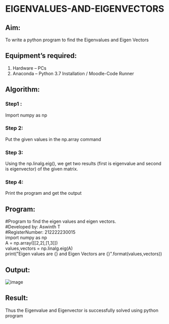 # EIGENVALUES-AND-EIGENVECTORS
## Aim:
To write a python program to find the Eigenvalues and Eigen Vectors
## Equipment’s required:
1. 	Hardware – PCs
2. 	Anaconda – Python 3.7 Installation / Moodle-Code Runner
## Algorithm:
### Step1 : 
Import numpy as np
### Step 2: 
Put the given values in the np.array command
### Step 3: 
Using the np.linalg.eig(),  we get two results (first is eigenvalue and second is eigenvector) of the given matrix.
### Step 4: 
Print the program and get the output

## Program:
#Program to find the eigen values and eigen vectors.<br>
#Developed by: Aswinth T<br>
#RegisterNumber: 212222230015<br>
import numpy as np<br>
A = np.array([[2,2],[1,3]])<br>
values,vectors = np.linalg.eig(A)<br>
print("Eigen values are {} and Eigen Vectors are {}".format(values,vectors))<br>
## Output:
![image](https://user-images.githubusercontent.com/120236638/227976130-4436c804-d6bf-4a75-9e77-9abea0c6b9d4.png)

## Result:
Thus the Eigenvalue and Eigenvector is successfully solved using python program
